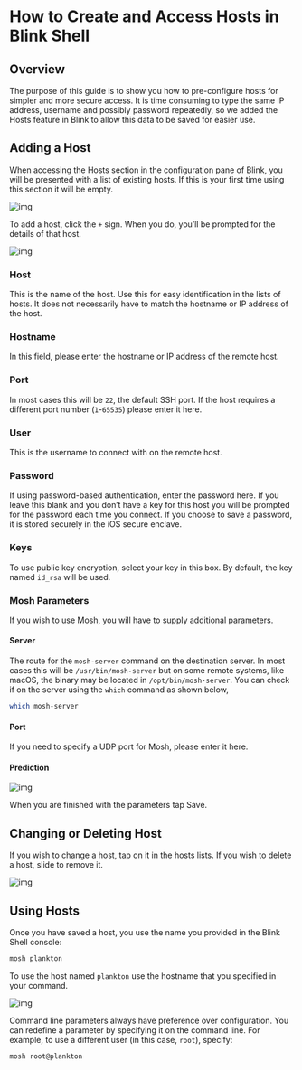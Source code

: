 # How to Create and Access Hosts in Blink Shell

## Overview

The purpose of this guide is to show you how to pre-configure hosts for simpler and more secure access. It is time consuming to type the same IP address, username and possibly password repeatedly, so we added the Hosts feature in Blink to allow this data to be saved for easier use.

## Adding a Host

When accessing the Hosts section in the configuration pane of Blink, you will be presented with a list of existing hosts. If this is your first time using this section it will be empty.

![img](hosts/create-access-host-image1.png)

To add a host, click the `+` sign. When you do, you’ll be prompted for the details of that host.

![img](hosts/create-access-host-image2.png)

### Host

This is the name of the host. Use this for easy identification in the lists of hosts. It does not necessarily have to match the hostname or IP address of the host.

### Hostname

In this field, please enter the hostname or IP address of the remote host.

### Port

In most cases this will be `22`, the default SSH port. If the host requires a different port number (`1`-`65535`) please enter it here.

### User

This is the username to connect with on the remote host.

### Password

If using password-based authentication, enter the password here. If you leave this blank and you don’t have a key for this host you will be prompted for the password each time you connect. If you choose to save a password, it is stored securely in the iOS secure enclave.

### Keys

To use public key encryption, select your key in this box. By default, the key named `id_rsa` will be used.

### Mosh Parameters

If you wish to use Mosh, you will have to supply additional parameters.

#### Server

The route for the `mosh-server` command on the destination server. In most cases this will be `/usr/bin/mosh-server` but on some remote systems, like macOS, the binary may be located in `/opt/bin/mosh-server`. You can check if on the server using the `which` command as shown below,

```bash
which mosh-server
```

#### Port

If you need to specify a UDP port for Mosh, please enter it here.

#### Prediction

![img](hosts/create-access-host-image3.png)

When you are finished with the parameters tap Save.

## Changing or Deleting Host

If you wish to change a host, tap on it in the hosts lists. If you wish to delete a host, slide to remove it.

![img](hosts/create-access-host-image4.png)

## Using Hosts

Once you have saved a host, you use the name you provided in the Blink Shell console:

```bash
mosh plankton
```

To use the host named `plankton` use the hostname that you specified in your command.

![img](hosts/create-access-host-image5.png)

Command line parameters always have preference over configuration. You can redefine a parameter by specifying it on the command line. For example, to use a different user (in this case, `root`), specify:

```bash
mosh root@plankton
```